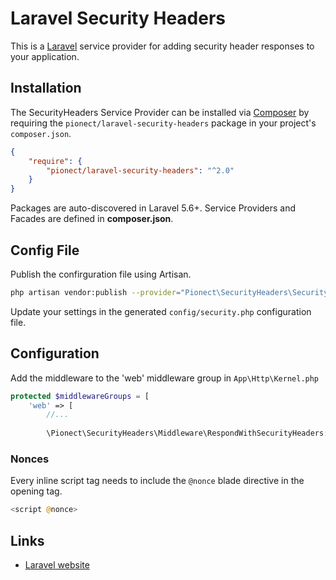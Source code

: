 # Laravel Security Headers

This is a [Laravel](http://laravel.com/) service provider for adding security header responses to your application.

## Installation

The SecurityHeaders Service Provider can be installed via [Composer](http://getcomposer.org) by requiring the
`pionect/laravel-security-headers` package in your project's `composer.json`.

```json
{
    "require": {
        "pionect/laravel-security-headers": "^2.0"
    }
}
```

Packages are auto-discovered in Laravel 5.6+. Service Providers and Facades are defined in **composer.json**.

## Config File

Publish the confirguration file using Artisan.

```sh
php artisan vendor:publish --provider="Pionect\SecurityHeaders\SecurityHeadersServiceProvider"
```

Update your settings in the generated `config/security.php` configuration file.

## Configuration

Add the middleware to the 'web' middleware group in `App\Http\Kernel.php`

```php
protected $middlewareGroups = [
    'web' => [
        //...
    
        \Pionect\SecurityHeaders\Middleware\RespondWithSecurityHeaders::class,
```

### Nonces

Every inline script tag needs to include the `@nonce` blade directive in the opening tag.

```php
<script @nonce>
```

## Links

* [Laravel website](http://laravel.com/)

